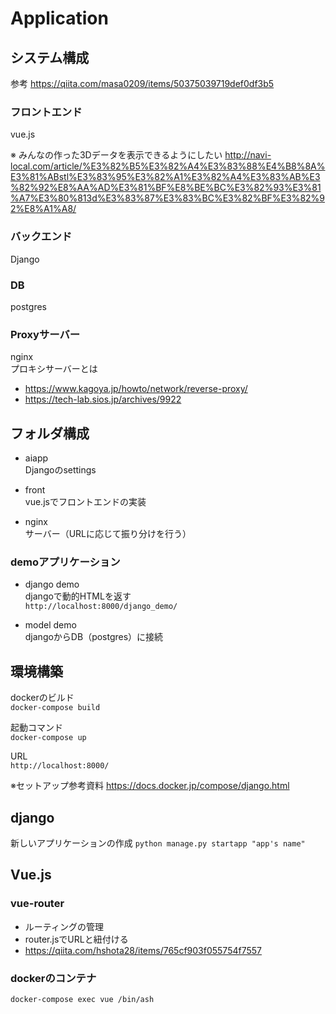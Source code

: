 # Application

## システム構成

参考 https://qiita.com/masa0209/items/50375039719def0df3b5

### フロントエンド
vue.js

※ みんなの作った3Dデータを表示できるようにしたい
http://navi-local.com/article/%E3%82%B5%E3%82%A4%E3%83%88%E4%B8%8A%E3%81%ABstl%E3%83%95%E3%82%A1%E3%82%A4%E3%83%AB%E3%82%92%E8%AA%AD%E3%81%BF%E8%BE%BC%E3%82%93%E3%81%A7%E3%80%813d%E3%83%87%E3%83%BC%E3%82%BF%E3%82%92%E8%A1%A8/

### バックエンド
Django

### DB
postgres

### Proxyサーバー
nginx  
プロキシサーバーとは  
- https://www.kagoya.jp/howto/network/reverse-proxy/
- https://tech-lab.sios.jp/archives/9922

## フォルダ構成
- aiapp  
Djangoのsettings

- front  
vue.jsでフロントエンドの実装

- nginx  
サーバー（URLに応じて振り分けを行う）

### demoアプリケーション
- django demo  
djangoで動的HTMLを返す  
`http://localhost:8000/django_demo/`

- model demo  
djangoからDB（postgres）に接続

## 環境構築
dockerのビルド  
`docker-compose build`

起動コマンド  
`docker-compose up`

URL  
`http://localhost:8000/`

※セットアップ参考資料  https://docs.docker.jp/compose/django.html

## django
新しいアプリケーションの作成
`python manage.py startapp "app's name"`

## Vue.js

### vue-router
- ルーティングの管理  
- router.jsでURLと紐付ける  
- https://qiita.com/hshota28/items/765cf903f055754f7557

### dockerのコンテナ
`docker-compose exec vue /bin/ash `